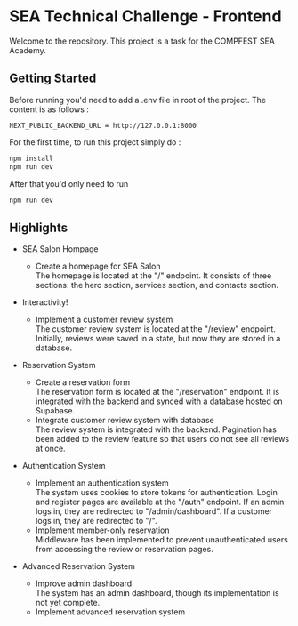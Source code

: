 # SEA Technical Challenge - Frontend
Welcome to the repository. This project is a task for the COMPFEST SEA Academy. 

## Getting Started
Before running you'd need to add a .env file in root of the project. The content is as follows :
```
NEXT_PUBLIC_BACKEND_URL = http://127.0.0.1:8000
```  

For the first time, to run this project simply do :
```bash
npm install
npm run dev
```
After that you'd only need to run 
```bash
npm run dev
```

## Highlights
- SEA Salon Hompage
  - Create a homepage for SEA Salon  
    The homepage is located at the "/" endpoint. It consists of three sections: the hero section, services section, and contacts section.

- Interactivity!  
  - Implement a customer review system  
    The customer review system is located at the "/review" endpoint. Initially, reviews were saved in a state, but now they are stored in a database.

- Reservation System
  - Create a reservation form  
    The reservation form is located at the "/reservation" endpoint. It is integrated with the backend and synced with a database hosted on Supabase.
  - Integrate customer review system with database  
    The review system is integrated with the backend. Pagination has been added to the review feature so that users do not see all reviews at once.

- Authentication System
  - Implement an authentication system  
    The system uses cookies to store tokens for authentication. Login and register pages are available at the "/auth" endpoint. If an admin logs in, they are redirected to "/admin/dashboard". If a customer logs in, they are redirected to "/".
  - Implement member-only reservation  
    Middleware has been implemented to prevent unauthenticated users from accessing the review or reservation pages.

- Advanced Reservation System
  - Improve admin dashboard  
    The system has an admin dashboard, though its implementation is not yet complete.
  - Implement advanced reservation system

